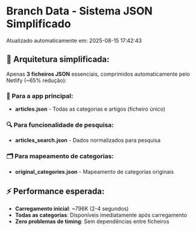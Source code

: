 # Branch Data - Sistema JSON Simplificado
Atualizado automaticamente em: 2025-08-15 17:42:43

## 🎯 Arquitetura simplificada:
Apenas **3 ficheiros JSON** essenciais, comprimidos automaticamente pelo Netlify (~65% redução):

### 📱 Para a app principal:
- **articles.json** - Todas as categorias e artigos (ficheiro único)

### 🔍 Para funcionalidade de pesquisa:
- **articles_search.json** - Dados normalizados para pesquisa

### 🗂️ Para mapeamento de categorias:
- **original_categories.json** - Mapeamento de categorias originais

## ⚡ Performance esperada:
- **Carregamento inicial**: ~796K (2-4 segundos)
- **Todas as categorias**: Disponíveis imediatamente após carregamento
- **Zero problemas de timing**: Sem dependências entre ficheiros
